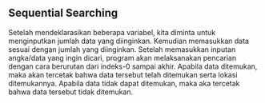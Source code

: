 <h2>Sequential Searching</h2>

Setelah mendeklarasikan beberapa variabel, kita diminta untuk menginputkan jumlah data yang diinginkan. Kemudian memasukkan data sesuai dengan jumlah yang diinginkan.
Setelah memasukkan inputan angka/data yang ingin dicari, program akan melaksanakan pencarian dengan cara berurutan dari indeks-0 sampai akhir. Apabila data ditemukan,
maka akan tercetak bahwa data tersebut telah ditemukan serta lokasi ditemukannya. Apabila data tidak dapat ditemukan, maka aka tercetak bahwa data tersebut tidak ditemukan.
